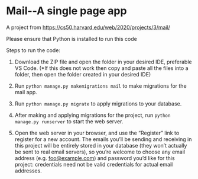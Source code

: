 # Mail--A single page app
A project from https://cs50.harvard.edu/web/2020/projects/3/mail/

Please ensure that Python is installed to run this code

Steps to run the code:
1. Download the ZIP file and open the folder in your desired IDE, preferable VS Code.
(*If this does not work then copy and paste all the files into a folder, then open the folder created in your desired IDE)

2. Run ```python manage.py makemigrations mail``` to make migrations for the mail app.

3. Run ```python manage.py migrate``` to apply migrations to your database.

4. After making and applying migrations for the project, run ```python manage.py runserver``` to start the web server.

5. Open the web server in your browser, and use the “Register” link to register for a new account. The emails you’ll be sending and receiving in this project will be entirely stored in your database (they won’t actually be sent to real email servers), so you’re welcome to choose any email address (e.g. foo@example.com) and password you’d like for this project: credentials need not be valid credentials for actual email addresses.
